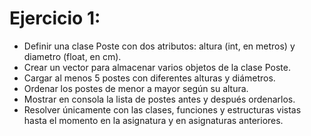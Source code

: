 Ejercicio 1:
============

- Definir una clase Poste con dos atributos: altura (int, en metros) y diametro (float, en cm).
- Crear un vector para almacenar varios objetos de la clase Poste.
- Cargar al menos 5 postes con diferentes alturas y diámetros.
- Ordenar los postes de menor a mayor según su altura.
- Mostrar en consola la lista de postes antes y después ordenarlos.
- Resolver únicamente con las clases, funciones y estructuras vistas hasta el momento en la asignatura y en asignaturas anteriores.
